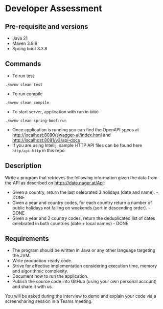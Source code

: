 # Developer Assessment

## Pre-requisite and versions

- Java 21
- Maven 3.9.9
- Spring boot 3.3.8

## Commands

- To run test

```shell
./mvnw clean test
```

- To run compile

```shell
./mvnw clean compile
```

- To start server, application with run in `8080`

```shell
./mvnw clean spring-boot:run
```

- Once application is running you can find the OpenAPI specs
  at [http://localhost:8080/swagger-ui/index.html](http://localhost:8080/swagger-ui/index.html)
  and [http://localhost:8081/v3/api-docs](http://localhost:8081/v3/api-docs)
- If you are using Intellij, sample HTTP API files can be found here `http/api.http` in this repo

## Description

Write a program that retrieves the following information given the data from the API as described
on https://date.nager.at/Api:

- Given a country, return the last celebrated 3 holidays (date and name). - DONE
- Given a year and country codes, for each country return a number of public holidays not falling on weekends (sort in
  descending order). - DONE
- Given a year and 2 country codes, return the deduplicated list of dates celebrated in both countries (date + local
  names) - DONE

## Requirements

- The program should be written in Java or any other language targeting the JVM.
- Write production-ready code.
- Strive for effective implementation considering execution time, memory and algorithmic complexity.
- Document how to run the application.
- Publish the source code into GitHub (using your own personal account) and share it with us.

You will be asked during the interview to demo and explain your code via a screensharing session in a Teams meeting.

